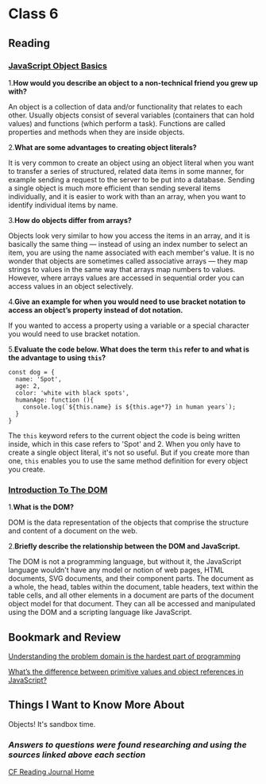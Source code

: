 # Class 6

## Reading

### [JavaScript Object Basics](https://developer.mozilla.org/en-US/docs/Learn/JavaScript/Objects/Basics)

1.**How would you describe an object to a non-technical friend you grew up with?**

An object is a collection of data and/or functionality that relates to each other. Usually objects consist of several variables (containers that can hold values) and functions (which perform a task). Functions are called properties and methods when they are inside objects.

2.**What are some advantages to creating object literals?**

It is very common to create an object using an object literal when you want to transfer a series of structured, related data items in some manner, for example sending a request to the server to be put into a database. Sending a single object is much more efficient than sending several items individually, and it is easier to work with than an array, when you want to identify individual items by name.

3.**How do objects differ from arrays?**

Objects look very similar to how you access the items in an array, and it is basically the same thing — instead of using an index number to select an item, you are using the name associated with each member's value. It is no wonder that objects are sometimes called associative arrays — they map strings to values in the same way that arrays map numbers to values. However, where arrays values are accessed in sequential order you can access values in an object selectively.

4.**Give an example for when you would need to use bracket notation to access an object’s property instead of dot notation.**

If you wanted to access a property using a variable or a special character you would need to use bracket notation.

5.**Evaluate the code below. What does the term `this` refer to and what is the advantage to using `this`?**

```text
const dog = {
  name: 'Spot',
  age: 2,
  color: 'white with black spots',
  humanAge: function (){
    console.log(`${this.name} is ${this.age*7} in human years`);
  }
}
```

The `this` keyword refers to the current object the code is being written inside, which in this case refers to 'Spot' and 2. When you only have to create a single object literal, it's not so useful. But if you create more than one, `this` enables you to use the same method definition for every object you create.

### [Introduction To The DOM](https://developer.mozilla.org/en-US/docs/Web/API/Document_Object_Model/Introduction)

1.**What is the DOM?**

DOM is the data representation of the objects that comprise the structure and content of a document on the web.

2.**Briefly describe the relationship between the DOM and JavaScript.**

The DOM is not a programming language, but without it, the JavaScript language wouldn't have any model or notion of web pages, HTML documents, SVG documents, and their component parts. The document as a whole, the head, tables within the document, table headers, text within the table cells, and all other elements in a document are parts of the document object model for that document. They can all be accessed and manipulated using the DOM and a scripting language like JavaScript.

## Bookmark and Review

[Understanding the problem domain is the hardest part of programming](https://simpleprogrammer.com/solving-problems-breaking-it-down/)

[What’s the difference between primitive values and object references in JavaScript?](https://betterprogramming.pub/intermediate-javascript-whats-the-difference-between-primitive-values-and-object-references-e863d70677b)

## Things I Want to Know More About

Objects! It's sandbox time.

### ***Answers to questions were found researching and using the sources linked above each section***

[CF Reading Journal Home](../README.md)
